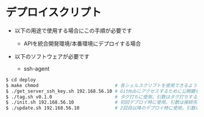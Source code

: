 # デプロイスクリプト

- 以下の用途で使用する場合にこの手順が必要です
    - APIを統合開発環境/本番環境にデプロイする場合

- 以下のソフトウェアが必要です
    - ssh-agent

```bash
$ cd deploy
$ make chmod                            # 各シェルスクリプトを使用できるようにパーミッションを変更する
$ ./get_server_ssh_key.sh 192.168.56.10 # GitHubにアクセスするために公開鍵を取得。引数は接続先
$ ./tag.sh v0.1.0                       # タグ打ちに使用。引数はタグ打ちするバージョン
$ ./init.sh 192.168.56.10               # 初回デプロイ時に使用。引数は接続先
$ ./update.sh 192.168.56.10             # 2回目以降のデプロイ時に使用。引数は接続先
```
